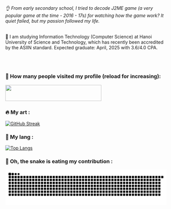 ###### 👌 From early secondary school, I tried to decode J2ME game (a very popular game at the time - 2016 - 17s) for watching how the game work? It quiet failed, but my passion followed my life. 

📖 I am studying Information Technology (Computer Science) at Hanoi University of Science and Technology, which has recently been accredited by the ASIIN standard. Expected graduate: April, 2025 with 3.6/4.0 CPA.

<br/>
<br/>

### 🥇 How many people visited my profile (reload for increasing):
<img width="300" height="50" src="https://komarev.com/ghpvc/?username=cuong02n&style=flat-square&color=blue" alt=""/>

### 🔥 My art :
[![GitHub Streak](https://streak-stats.demolab.com/?user=cuong02n)](https://git.io/streak-stats)


### 🧠 My lang :
[![Top Langs](https://github-readme-stats.vercel.app/api/top-langs/?username=cuong02n&hide=html,dart,CMake,C#&langs_count=6)](https://github.com/anuraghazra/github-readme-stats)


### 🐍 Oh, the snake is eating my contribution :
<img alt="github-snake" src="https://raw.githubusercontent.com/cuong02n/cuong02n/output/github-contribution-grid-snake.svg" />
